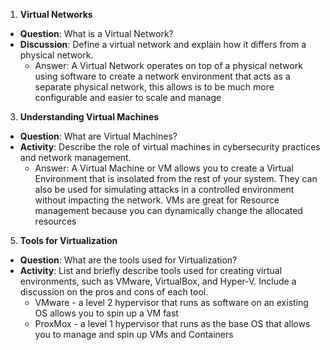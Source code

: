 1. **Virtual Networks**

- **Question**: What is a Virtual Network?
- **Discussion**: Define a virtual network and explain how it differs from a physical network.
	- Answer: A Virtual Network operates on top of a physical network using software to create a network environment  that  acts as a separate physical network, this allows is to be much more configurable and easier to scale and manage

3. **Understanding Virtual Machines**

- **Question**: What are Virtual Machines?
- **Activity**: Describe the role of virtual machines in cybersecurity practices and network management.
	- Answer: A Virtual  Machine or VM allows you to create a Virtual Environment that is insolated from the rest of your system. They can also be used for simulating attacks in a controlled environment without impacting the network.  VMs are  great for  Resource management because you can  dynamically change the allocated resources  

5. **Tools for Virtualization**

- **Question**: What are the tools used for Virtualization?
- **Activity**: List and briefly describe tools used for creating virtual environments, such as VMware, VirtualBox, and Hyper-V. Include a discussion on the pros and cons of each tool.
	- VMware - a level 2  hypervisor that runs as software  on an existing OS allows you to spin up a VM fast
	- ProxMox - a level 1 hypervisor that runs as the base OS that allows you to manage and spin up VMs and Containers 